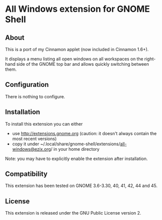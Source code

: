 All Windows extension for GNOME Shell
=====================================

About
-----
This is a port of my Cinnamon applet (now included in Cinnamon 1.6+).

It displays a menu listing all open windows on all workspaces on the right-hand side of the GNOME top bar and allows quickly switching between them.

Configuration
-------------
There is nothing to configure.

Installation
------------
To install this extension you can either
 * use http://extensions.gnome.org (caution: it doesn't always contain the most recent versions)
 * copy it under ~/.local/share/gnome-shell/extensions/all-windows@ezix.org/ in your home directory

Note: you may have to explicitly enable the extension after installation.

Compatibility
-------------
This extension has been tested on GNOME 3.6-3.30, 40, 41, 42, 44 and 45.

License
-------
This extension is released under the GNU Public License version 2.

